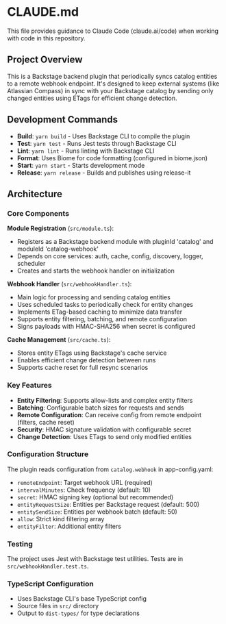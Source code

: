 # CLAUDE.md

This file provides guidance to Claude Code (claude.ai/code) when working with code in this repository.

## Project Overview

This is a Backstage backend plugin that periodically syncs catalog entities to a remote webhook endpoint. It's designed to keep external systems (like Atlassian Compass) in sync with your Backstage catalog by sending only changed entities using ETags for efficient change detection.

## Development Commands

- **Build**: `yarn build` - Uses Backstage CLI to compile the plugin
- **Test**: `yarn test` - Runs Jest tests through Backstage CLI
- **Lint**: `yarn lint` - Runs linting with Backstage CLI
- **Format**: Uses Biome for code formatting (configured in biome.json)
- **Start**: `yarn start` - Starts development mode
- **Release**: `yarn release` - Builds and publishes using release-it

## Architecture

### Core Components

**Module Registration** (`src/module.ts`):
- Registers as a Backstage backend module with pluginId 'catalog' and moduleId 'catalog-webhook'
- Depends on core services: auth, cache, config, discovery, logger, scheduler
- Creates and starts the webhook handler on initialization

**Webhook Handler** (`src/webhookHandler.ts`):
- Main logic for processing and sending catalog entities
- Uses scheduled tasks to periodically check for entity changes
- Implements ETag-based caching to minimize data transfer
- Supports entity filtering, batching, and remote configuration
- Signs payloads with HMAC-SHA256 when secret is configured

**Cache Management** (`src/cache.ts`):
- Stores entity ETags using Backstage's cache service
- Enables efficient change detection between runs
- Supports cache reset for full resync scenarios

### Key Features

- **Entity Filtering**: Supports allow-lists and complex entity filters
- **Batching**: Configurable batch sizes for requests and sends
- **Remote Configuration**: Can receive config from remote endpoint (filters, cache reset)
- **Security**: HMAC signature validation with configurable secret
- **Change Detection**: Uses ETags to send only modified entities

### Configuration Structure

The plugin reads configuration from `catalog.webhook` in app-config.yaml:
- `remoteEndpoint`: Target webhook URL (required)
- `intervalMinutes`: Check frequency (default: 10)
- `secret`: HMAC signing key (optional but recommended)
- `entityRequestSize`: Entities per Backstage request (default: 500)
- `entitySendSize`: Entities per webhook batch (default: 50)
- `allow`: Strict kind filtering array
- `entityFilter`: Additional entity filters

### Testing

The project uses Jest with Backstage test utilities. Tests are in `src/webhookHandler.test.ts`.

### TypeScript Configuration

- Uses Backstage CLI's base TypeScript config
- Source files in `src/` directory
- Output to `dist-types/` for type declarations